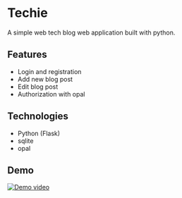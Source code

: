 # Techie

A simple web tech blog web application built with python.

## Features
- Login and registration
- Add new blog post
- Edit blog post
- Authorization with opal

## Technologies
- Python (Flask)
- sqlite
- opal

## Demo

[![Demo video](https://raw.githubusercontent.com/mehedihasan2810/techie/master/assets/thumbnail.png)](https://raw.githubusercontent.com/mehedihasan2810/techie/master/assets/techie_demo.mp4)